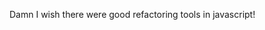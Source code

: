 <!--
id: 1088800604
link: http://kevinisom.info/post/1088800604/damn-i-wish-there-were-good-refactoring-tools-in
slug: damn-i-wish-there-were-good-refactoring-tools-in
date: Thu Sep 09 2010 11:57:40 GMT+1200 (NZST)
raw: {"blog_name":"kevinisom","id":1088800604,"post_url":"http://kevinisom.info/post/1088800604/damn-i-wish-there-were-good-refactoring-tools-in","slug":"damn-i-wish-there-were-good-refactoring-tools-in","type":"text","date":"2010-09-08 23:57:40 GMT","timestamp":1283990260,"state":"published","format":"html","reblog_key":"EB6n88PL","tags":[],"short_url":"http://tmblr.co/Zw68Yy10vSTS","highlighted":[],"feed_item":"http://twitter.com/kev_nz/statuses/23949732425","from_feed_id":"650289","note_count":0,"title":null,"body":"<p>Damn I wish there were good refactoring tools in javascript!</p>"}
publish: 2010-09-09
tags: 
title: null
-->


Damn I wish there were good refactoring tools in javascript!



